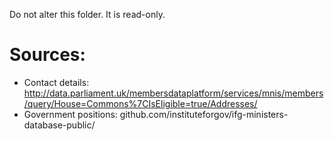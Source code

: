 Do not alter this folder. It is read-only.

# Sources:
- Contact details: http://data.parliament.uk/membersdataplatform/services/mnis/members/query/House=Commons%7CIsEligible=true/Addresses/
- Government positions: github.com/instituteforgov/ifg-ministers-database-public/